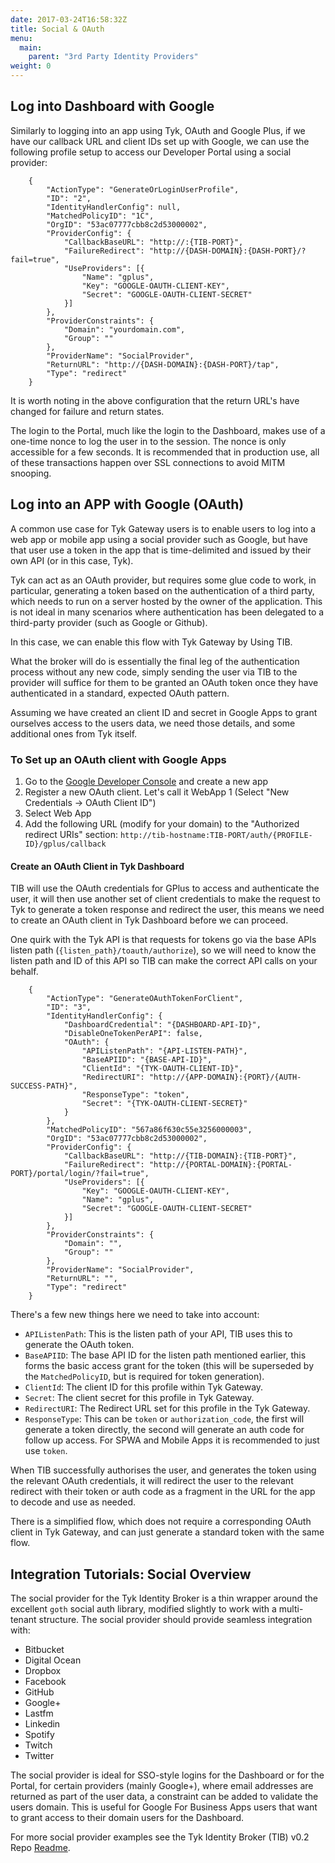 ```yaml
---
date: 2017-03-24T16:58:32Z
title: Social & OAuth
menu:
  main:
    parent: "3rd Party Identity Providers"
weight: 0 
---
```


## <a name="log-into-dashboard-with-google"></a>Log into Dashboard with Google

Similarly to logging into an app using Tyk, OAuth and Google Plus, if we have our callback URL and client IDs set up with Google, we can use the following profile setup to access our Developer Portal using a social provider:

```{.copyWrapper}
    {
        "ActionType": "GenerateOrLoginUserProfile",
        "ID": "2",
        "IdentityHandlerConfig": null,
        "MatchedPolicyID": "1C",
        "OrgID": "53ac07777cbb8c2d53000002",
        "ProviderConfig": {
            "CallbackBaseURL": "http://:{TIB-PORT}",
            "FailureRedirect": "http://{DASH-DOMAIN}:{DASH-PORT}/?fail=true",
            "UseProviders": [{
                "Name": "gplus",
                "Key": "GOOGLE-OAUTH-CLIENT-KEY",
                "Secret": "GOOGLE-OAUTH-CLIENT-SECRET"
            }]
        },
        "ProviderConstraints": {
            "Domain": "yourdomain.com",
            "Group": ""
        },
        "ProviderName": "SocialProvider",
        "ReturnURL": "http://{DASH-DOMAIN}:{DASH-PORT}/tap",
        "Type": "redirect"
    }
```
    

It is worth noting in the above configuration that the return URL's have changed for failure and return states.

The login to the Portal, much like the login to the Dashboard, makes use of a one-time nonce to log the user in to the session. The nonce is only accessible for a few seconds. It is recommended that in production use, all of these transactions happen over SSL connections to avoid MITM snooping.

## <a name="log-into-an-app-with-google-oauth"></a>Log into an APP with Google (OAuth)

A common use case for Tyk Gateway users is to enable users to log into a web app or mobile app using a social provider such as Google, but have that user use a token in the app that is time-delimited and issued by their own API (or in this case, Tyk).

Tyk can act as an OAuth provider, but requires some glue code to work, in particular, generating a token based on the authentication of a third party, which needs to run on a server hosted by the owner of the application. This is not ideal in many scenarios where authentication has been delegated to a third-party provider (such as Google or Github).

In this case, we can enable this flow with Tyk Gateway by Using TIB.

What the broker will do is essentially the final leg of the authentication process without any new code, simply sending the user via TIB to the provider will suffice for them to be granted an OAuth token once they have authenticated in a standard, expected OAuth pattern.

Assuming we have created an client ID and secret in Google Apps to grant ourselves access to the users data, we need those details, and some additional ones from Tyk itself.

### To Set up an OAuth client with Google Apps

1. Go to the [Google Developer Console](https://console.developers.google.com/) and create a new app
2. Register a new OAuth client. Let's call it WebApp 1 (Select "New Credentials -> OAuth Client ID")
3. Select Web App
4. Add the following URL (modify for your domain) to the "Authorized redirect URIs" section: `http://tib-hostname:TIB-PORT/auth/{PROFILE-ID}/gplus/callback`

#### Create an OAuth Client in Tyk Dashboard

TIB will use the OAuth credentials for GPlus to access and authenticate the user, it will then use another set of client credentials to make the request to Tyk to generate a token response and redirect the user, this means we need to create an OAuth client in Tyk Dashboard before we can proceed.

One quirk with the Tyk API is that requests for tokens go via the base APIs listen path (`{listen_path}/toauth/authorize`), so we will need to know the listen path and ID of this API so TIB can make the correct API calls on your behalf.

```{.copyWrapper}
    {
        "ActionType": "GenerateOAuthTokenForClient",
        "ID": "3",
        "IdentityHandlerConfig": {
            "DashboardCredential": "{DASHBOARD-API-ID}",
            "DisableOneTokenPerAPI": false,
            "OAuth": {
                "APIListenPath": "{API-LISTEN-PATH}",
                "BaseAPIID": "{BASE-API-ID}",
                "ClientId": "{TYK-OAUTH-CLIENT-ID}",
                "RedirectURI": "http://{APP-DOMAIN}:{PORT}/{AUTH-SUCCESS-PATH}",
                "ResponseType": "token",
                "Secret": "{TYK-OAUTH-CLIENT-SECRET}"
            }
        },
        "MatchedPolicyID": "567a86f630c55e3256000003",
        "OrgID": "53ac07777cbb8c2d53000002",
        "ProviderConfig": {
            "CallbackBaseURL": "http://{TIB-DOMAIN}:{TIB-PORT}",
            "FailureRedirect": "http://{PORTAL-DOMAIN}:{PORTAL-PORT}/portal/login/?fail=true",
            "UseProviders": [{
                "Key": "GOOGLE-OAUTH-CLIENT-KEY",
                "Name": "gplus",
                "Secret": "GOOGLE-OAUTH-CLIENT-SECRET"
            }]
        },
        "ProviderConstraints": {
            "Domain": "",
            "Group": ""
        },
        "ProviderName": "SocialProvider",
        "ReturnURL": "",
        "Type": "redirect"
    }
```
    

There's a few new things here we need to take into account:

*   `APIListenPath`: This is the listen path of your API, TIB uses this to generate the OAuth token.
*   `BaseAPIID`: The base API ID for the listen path mentioned earlier, this forms the basic access grant for the token (this will be superseded by the `MatchedPolicyID`, but is required for token generation).
*   `ClientId`: The client ID for this profile within Tyk Gateway.
*   `Secret`: The client secret for this profile in Tyk Gateway.
*   `RedirectURI`: The Redirect URL set for this profile in the Tyk Gateway.
*   `ResponseType`: This can be `token` or `authorization_code`, the first will generate a token directly, the second will generate an auth code for follow up access. For SPWA and Mobile Apps it is recommended to just use `token`.

When TIB successfully authorises the user, and generates the token using the relevant OAuth credentials, it will redirect the user to the relevant redirect with their token or auth code as a fragment in the URL for the app to decode and use as needed.

There is a simplified flow, which does not require a corresponding OAuth client in Tyk Gateway, and can just generate a standard token with the same flow.

## <a name="integration-tutorials-social"></a>Integration Tutorials: Social Overview
The social provider for the Tyk Identity Broker is a thin wrapper around the excellent `goth` social auth library, modified slightly to work with a multi-tenant structure. The social provider should provide seamless integration with:

*   Bitbucket
*   Digital Ocean
*   Dropbox
*   Facebook
*   GitHub
*   Google+
*   Lastfm
*   Linkedin
*   Spotify
*   Twitch
*   Twitter

The social provider is ideal for SSO-style logins for the Dashboard or for the Portal, for certain providers (mainly Google+), where email addresses are returned as part of the user data, a constraint can be added to validate the users domain. This is useful for Google For Business Apps users that want to grant access to their domain users for the Dashboard.

For more social provider examples see the Tyk Identity Broker (TIB) v0.2 Repo [Readme](https://github.com/TykTechnologies/tyk-identity-broker/blob/master/README.md#social).
